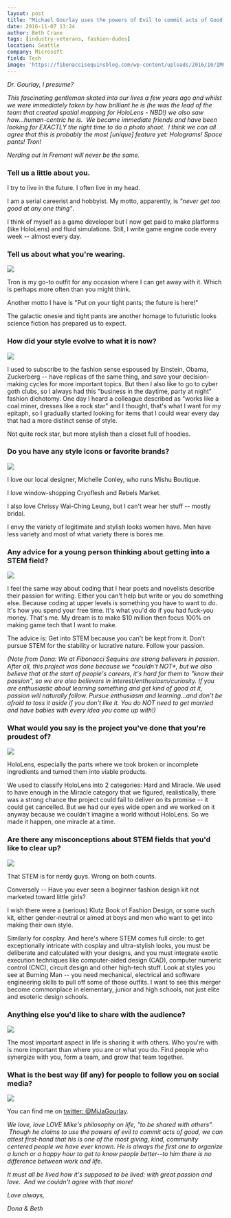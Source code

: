 ```yaml
---
layout: post
title: "Michael Gourlay uses the powers of Evil to commit acts of Good (mostly)"
date: 2016-11-07 13:24
author: Beth Crane
tags: [industry-veterans, fashion-dudes]
location: Seattle
company: Microsoft
field: Tech
image: 'https://fibonaccisequinsblog.com/wp-content/uploads/2016/10/IMG_0880.jpg'
---
```


*Dr. Gourlay, I presume?*

*This fascinating gentleman skated into our lives a few years ago and whilst we were immediately taken by how brilliant he is (he was the lead of the team that created spatial mapping for HoloLens - NBD!) we also saw how...human-centric he is.  We became immediate friends and have been looking for EXACTLY the right time to do a photo shoot.  I think we can all agree that this is probably the most* *[unique] feature yet: Holograms! Space pants! Tron!*

*Nerding out in Fremont will never be the same.*

### Tell us a little about you.

I try to live in the future. I often live in my head.

I am a serial careerist and hobbyist. My motto, apparently, is *"never get too good at any one thing"*.

I think of myself as a game developer but I now get paid to make platforms (like HoloLens) and fluid simulations. Still, I write game engine code every week -- almost every day.

### Tell us about what you're wearing.

[![](https://fibonaccisequinsblog.com/wp-content/uploads/2016/10/IMG_0938-683x1024.jpg)](https://fibonaccisequinsblog.com/wp-content/uploads/2016/10/IMG_0938.jpg)

Tron is my go-to outfit for any occasion where I can get away with it. Which is perhaps more often than you might think.

Another motto I have is "Put on your tight pants; the future is here!"

The galactic onesie and tight pants are another homage to futuristic looks science fiction has prepared us to expect.

### How did your style evolve to what it is now?

[![](https://fibonaccisequinsblog.com/wp-content/uploads/2016/10/IMG_0828-1024x683.jpg)](https://fibonaccisequinsblog.com/wp-content/uploads/2016/10/IMG_0828.jpg)

I used to subscribe to the fashion sense espoused by Einstein, Obama, Zuckerberg -- have replicas of the same thing, and save your decision-making cycles for more important topics. But then I also like to go to cyber goth clubs, so I always had this "business in the daytime, party at night" fashion dichotomy. One day I heard a colleague described as "works like a coal miner, dresses like a rock star" and I thought, that's what I want for my epitaph, so I gradually started looking for items that I could wear every day that had a more distinct sense of style.

Not quite rock star, but more stylish than a closet full of hoodies.

### Do you have any style icons or favorite brands?

[![](https://fibonaccisequinsblog.com/wp-content/uploads/2016/10/IMG_1005-683x1024.jpg)](https://fibonaccisequinsblog.com/wp-content/uploads/2016/10/IMG_1005.jpg)

I love our local designer, Michelle Conley, who runs Mishu Boutique.

I love window-shopping Cryoflesh and Rebels Market.

I also love Chrissy Wai-Ching Leung, but I can't wear her stuff -- mostly bridal.

I envy the variety of legitimate and stylish looks women have. Men have less variety and most of what variety there is bores me.

### Any advice for a young person thinking about getting into a STEM field?

[![](https://fibonaccisequinsblog.com/wp-content/uploads/2016/10/IMG_0874-1024x683.jpg)](https://fibonaccisequinsblog.com/wp-content/uploads/2016/10/IMG_0874.jpg)

I feel the same way about coding that I hear poets and novelists describe their passion for writing. Either you can't help but write or you do something else. Because coding at upper levels is something you have to want to do. It's how you spend your free time. It's what you'd do if you had fuck-you money. That's me. My dream is to make $10 million then focus 100% on making game tech that I want to make.

The advice is: Get into STEM because you can't be kept from it. Don't pursue STEM for the stability or lucrative nature. Follow your passion.

*(Note from Dona: We at Fibonacci Sequins are strong believers in passion. After all, this project was done because we \*couldn't NOT\*, but we also believe that at the start of people's careers, it's hard for them to "know their passion", so we are also believers in interest/enthusiasm/curiosity. If you are enthusiastic about learning something and get kind of good at it, passion will naturally follow. Pursue enthusiasm and learning...and don't be afraid to toss it aside if you don't like it. You do NOT need to get married and have babies with every idea you come up with!)*

### What would you say is the project you've done that you're proudest of?

[![](https://fibonaccisequinsblog.com/wp-content/uploads/2016/10/IMG_0953-683x1024.jpg)](https://fibonaccisequinsblog.com/wp-content/uploads/2016/10/IMG_0953.jpg)

HoloLens, especially the parts where we took broken or incomplete ingredients and turned them into viable products.

We used to classify HoloLens into 2 categories: Hard and Miracle. We used to have enough in the Miracle category that we figured, realistically, there was a strong chance the project could fail to deliver on its promise -- it could get cancelled. But we had our eyes wide open and we worked on it anyway because we couldn't imagine a world without HoloLens. So we made it happen, one miracle at a time.

### Are there any misconceptions about STEM fields that you'd like to clear up?

[![](https://fibonaccisequinsblog.com/wp-content/uploads/2016/10/IMG_0852-683x1024.jpg)](https://fibonaccisequinsblog.com/wp-content/uploads/2016/10/IMG_0852.jpg)

That STEM is for nerdy guys. Wrong on both counts.

Conversely -- Have you ever seen a beginner fashion design kit not marketed toward little girls?

I wish there were a (serious) Klutz Book of Fashion Design, or some such kit, either gender-neutral or aimed at boys and men who want to get into making their own style.

Similarly for cosplay. And here's where STEM comes full circle: to get exceptionally intricate with cosplay and ultra-stylish looks, you must be deliberate and calculated with your designs, and you must integrate exotic execution techniques like computer-aided design (CAD), computer numeric control (CNC), circuit design and other high-tech stuff. Look at styles you see at Burning Man -- you need mechanical, electrical and software engineering skills to pull off some of those outfits. I want to see this merger become commonplace in elementary, junior and high schools, not just elite and esoteric design schools.

### Anything else you'd like to share with the audience?

[![](https://fibonaccisequinsblog.com/wp-content/uploads/2016/10/IMG_0980-728x1024.jpg)](https://fibonaccisequinsblog.com/wp-content/uploads/2016/10/IMG_0980.jpg)

The most important aspect in life is sharing it with others. Who you're with is more important than where you are or what you do. Find people who synergize with you, form a team, and grow that team together.

### What is the best way (if any) for people to follow you on social media?

[![](https://fibonaccisequinsblog.com/wp-content/uploads/2016/10/IMG_0930-1024x683.jpg)](https://fibonaccisequinsblog.com/wp-content/uploads/2016/10/IMG_0930.jpg)

You can find me on [twitter: @MiJaGourlay](http://twitter.com/mijagourlay).

*We love, love LOVE Mike's philosophy on life, "to be shared with others".  Though he claims to use the powers of evil to commit acts of good, we can attest first-hand that his is one of the most giving, kind, community centered people we have ever known. He is always the first one to organize a lunch or a happy hour to get to know people better--to him there is no difference between work and life.*

*It must all be lived how it's supposed to be lived: with great passion and love.  And we couldn't agree with that more!*

*Love always,*

*Dona & Beth*
